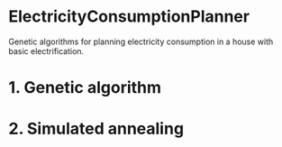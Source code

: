 # ElectricityConsumptionPlanner
Genetic algorithms for planning electricity consumption in a house with basic electrification.

# 1. Genetic algorithm


# 2. Simulated annealing
